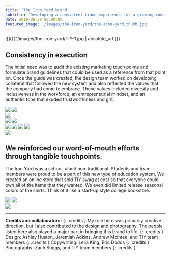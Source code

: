 ```yaml
---
title: 'The Iron Yard brand'
subtitle: 'Developing a consistent brand experience for a growing code school startup.'
date: 2018-06-30 00:00:00
featured_image: '/images/the-iron-yard/the-iron-yard_thumb.jpg'
---
```


![]({{"/images/the-iron-yard/TIY-1.jpg | absolute_url }})

## Consistency in execution

The initial need was to audit the existing marketing touch points and formulate brand guidelines that could be used as a reference from that point on. Once the guide was created, the design team worked on developing collateral that followed the new system and also reflected the values that the company had come to embrace. These values included diversity and inclusiveness in the workforce, an entrepreneurial mindset, and an authentic tone that exuded trustworthiness and grit.

<div class="gallery" data-columns="">
	<img src="/images/the-iron-yard/TIY-2.jpg">
	<img src="/images/the-iron-yard/TIY-1a.jpg">
</div>

<img src="/images/the-iron-yard/TIY-3.jpg">

<div class="gallery" data-columns="1">
	<img src="/images/the-iron-yard/TIY-4_w1.jpg">
	<img src="/images/the-iron-yard/TIY-4_w2.jpg">
</div>

<div class="gallery" data-columns="2">
	<img src="/images/the-iron-yard/TIY-5.jpg">
	<img src="/images/the-iron-yard/TIY-6.jpg">
	<img src="/images/the-iron-yard/TIY-7.jpg">
	<img src="/images/the-iron-yard/TIY-8.jpg">
</div>

<img src="/images/the-iron-yard/TIY-9.jpg">

## We reinforced our word-of-mouth efforts through tangible touchpoints.
The Iron Yard was a school, albeit non-traditional. Students and team members were proud to be a part of this new type of education system. We created an online store that sold TIY swag at cost so that everyone could own all of the items that they wanted. We even did limited release seasonal colors of the shirts. Think of it like a start-up style college bookstore.

<div class="gallery" data-columns="2">
	<img src="/images/the-iron-yard/swag-store.gif">
	<img src="/images/the-iron-yard/TIY-10.jpg">
</div>

<img src="/images/the-iron-yard/TIY-11.jpg">

---

**Credits and collaborators:**
{: .credits }
My role here was primarily creative direction, but I also contributed to the design and photography. The people listed here also played a major part in bringing this brand to life.
{: .credits }
Design: Ashley Huston, Jeremiah Adkins, Andrew McIntee, and TIY team members
{: .credits }
Copywriting: Lelia King, Eric Dodds
{: .credits }
Photography: Zach Suggs, and TIY team members
{: .credits }